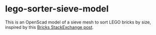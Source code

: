 # lego-sorter-sieve-model
This is an OpenScad model of a sieve mesh to sort LEGO bricks by size, inspired by this [Bricks StackExchange post](https://bricks.stackexchange.com/a/1652).


